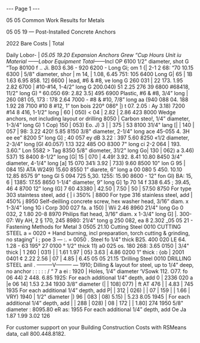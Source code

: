 

--- Page 1 ---

05 05 Common Work Results for Metals

05 05 19 — Post-Installed Concrete Anchors

2022 Bare Costs | Total

Daily Lobor- |
_05.05 19.20 Expansion Anchors Grew “Cup Hours Unit iu Material ——Lobor Equipment Total_——Incl OP
6100 1/2" diameter, shot G “Top 80100 f .. Ji. B03 6.36 - 920
6200 - Long Gi; om 1 {| 2-1 2 68: “70 10.15
6300 | 5/8" diameter, shor | m 14, | 1.08, 6.45 751: 105
6400 Long G| 65 | 1B 1.63 6.95 858. 12]
6600 | lead, #6 & #8, ve long G 260 031 | 22 173. 1.95 2.82
6700 | #10-#14, 1-4/2” long G 200.040) 51 2.25 276 39
6800 #68418, 11/2" long G) ° 60.050 69: 2.82 3.5] 495
6900 Plastic, #6 & #8, 3/4” long | 260 081 05, 173 : 178 2.64
7000 - #8 & #10, 7/8” long aa (940 088 04. 188 1.92 28
7100 #10 8 #12, 1” ton bois 220° 086° |) t 07. 2.05 : Ay 3.18)
7200 #14 8 416, 1-1/2" long | 60 | 050) < 04 | 2.82 | 2.86 423
8000 Wedge anchors, not including layout or drilling
8050 | Carbon steo!, 1/4” diameter, 1-3/4” long G) 1 Cop) 150 | 053) Eo. J) 3 | | 375 | 53
8100 31/4" lang [| | 140 | 057 | 98: 3.22 420! 5.85
8150 3/8" diameter, 2-1/4" long ace 45-055 4. 3H ee ee”
8200 5” long G] ; 40 057 ey dB 3.22 : 397 5.60
8250 «1/2 diameter, 2-3/4” long [Gl 40.057) 1.13 322 485 OO
8300 7" long ci 2-2 064 | 193. 3.60.” Lon 5582 > Tag
8350 5/8" diometer, 31/2" long Go| 130 | 062) a 3.46) 537) 1S
8400 8-1/2" long [G| 15 | 070 | 4.49! 3.92. 8.41 10.80
8450 3/4" diameter, 4-1/4" long [a] 15 070 341i 3.92 | 733) 9.60
8500 10" lon G 95 | 084 15) ATA W249) 15.60
8550 1” diarete, 6” long a 00 080 5 450. 10.10 12.85
8575 9" tong Gl 5 094 725 5,30. 1255: 15.90
8600 - 12" fon Gl) BA: 15, 6 | 1385: 17.55
8650 1-1/4" diameter, 9” long G] 1p 70 14 f 338 6.45 ; 39.45, 46 4
8700 12" long (G] 7 60 43380 | 42.50 | 7.50 | 50 | 57.50
8750 For type 303 staintess steel, add { | i 350% |
8800 For type 316 stainless steel, add | 450% j
8950 Self-deilling concrete screw, hex washer head, 3/16” diam. x 1-3/4” long 1G i Corp 300 027 fa. a 150) | Wii 2.46
8960 21/4" long Go 0 032, 2 1.80 20-8
8970 Philips flat head, 3/16” diam. x 1-3/4" long G] |. 300-07: Wy AH, 2 § 170, 245
8980: 21/4" tong g 250 082, ea 8 2.302
_05 05 21 - Fastening Methods for Metal 3
0505 21.10 Cutting Steel
0010 CUTTING STEEL a =
0020 + Hand burning, incl preparation, torch cutting & grinding, no staging” i ; poe 3 — :. =
0050 . Steel fo 1/4” thick B25. 400 020 LE 64. 1.28 - 63 195° 27
0100 ° 1/2" thick 11) a0 025 os. 180 268: 3.65
0150 | 3/4" thick | 1 260 | 031) | | 1.61 1.97 | 05} 3.63 | 4.86
0200 1” thick : {ob | 2001 0401 ¢ 2.22 2.56 | 07 | 4.85 | 6.45
05 05 21.15 ‘Drilling Steel
0010 DRILLING STEEL anil . ———V——— —
1910; Dilling & layout for steel, up to 1/4” deep, no anchor : : : : : / “ 7 a ei :
1920 | Holes, 1/4” diameter ‘VSowk 112. O77. fo 06 44) 2 448. 6.85
1925: For each additional 1/4” depth, add 0 | 2336 020 a |e 06 14] 1.53 2.34
1930 3/8” diameter (| | 108] 077) | ft AT 476 | | 4.83 | 745
1935 For each additional 1/4” depth, add P| | 312 | 026) | | 07 | 159 | | 1.66 | VRY)
1940 | 1/2" diameter |) 96 | 083 | 08) 5.15) | 5.23 8.05
1945 | For each additional 1/4” depth, add | | 288 | 028) | 08 | 172 | | 1.80] 274
1950 5/8" diameter : 8095.80 eR as:
1955 For each additional 1/4” depth, add Oe Ja 1.87 1.99 3.02
126

For customer support on your Building Construction Costs with RSMeans data, call 800.448.8182.
